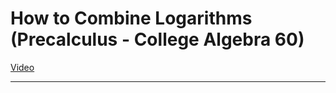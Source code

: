 # How to Combine Logarithms (Precalculus - College Algebra 60)

[Video](https://www.youtube.com/watch?v=YrU8fYchnIU)

---
